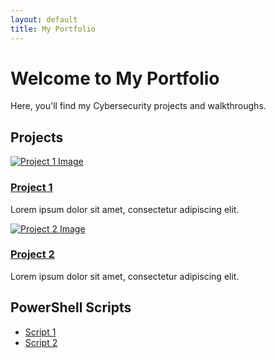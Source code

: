 ```yaml
---
layout: default
title: My Portfolio
---
```


# Welcome to My Portfolio
Here, you'll find my Cybersecurity projects and walkthroughs.

## Projects
[![Project 1 Image](/assets/project1-thumbnail.jpg)](/_project_pages/project1.md)
### [Project 1](/_project_pages/project1.md)
Lorem ipsum dolor sit amet, consectetur adipiscing elit.

[![Project 2 Image](/assets/project2-thumbnail.jpg)](/_project_pages/project2.md)
### [Project 2](/_project_pages/project2.md)
Lorem ipsum dolor sit amet, consectetur adipiscing elit.

<!-- Add more project links as needed -->

## PowerShell Scripts
- [Script 1](/_powershell_scripts/script1.md)
- [Script 2](/_powershell_scripts/script2.md)
<!-- Add more PowerShell script links as needed -->
